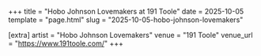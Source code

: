 +++
title = "Hobo Johnson Lovemakers at 191 Toole"
date = 2025-10-05
template = "page.html"
slug = "2025-10-05-hobo-johnson-lovemakers"

[extra]
artist = "Hobo Johnson Lovemakers"
venue = "191 Toole"
venue_url = "https://www.191toole.com/"
+++
